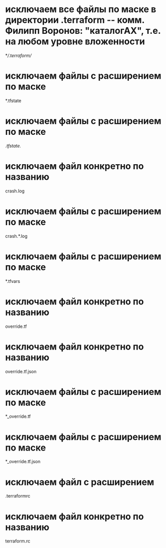# исключаем все файлы по маске в директории .terraform -- комм. Филипп Воронов: "каталогАХ", т.е. на любом уровне вложенности
**/.terraform/*
# исключаем файлы с расширением по маске
*.tfstate
# исключаем файлы с расширением по маске
*.tfstate.*
# исключаем файл конкретно по названию
crash.log
# исключаем файлы с расширением по маске
crash.*.log
# исключаем файлы с расширением по маске
*.tfvars
# исключаем файл конкретно по названию
override.tf
# исключаем файл конкретно по названию
override.tf.json
# исключаем файлы с расширением по маске
*_override.tf
# исключаем файлы с расширением по маске
*_override.tf.json
# исключаем файл с расширением 
.terraformrc
# исключаем файл конкретно по названию
terraform.rc

